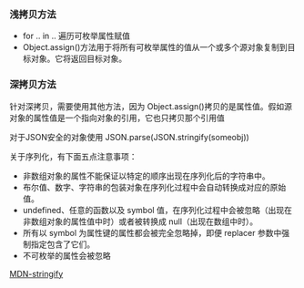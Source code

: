 ### 浅拷贝方法
- for .. in .. 遍历可枚举属性赋值
- Object.assign()方法用于将所有可枚举属性的值从一个或多个源对象复制到目标对象。它将返回目标对象。

### 深拷贝方法
针对深拷贝，需要使用其他方法，因为 Object.assign()拷贝的是属性值。假如源对象的属性值是一个指向对象的引用，它也只拷贝那个引用值

对于JSON安全的对象使用 JSON.parse(JSON.stringify(someobj))

关于序列化，有下面五点注意事项：
- 非数组对象的属性不能保证以特定的顺序出现在序列化后的字符串中。
- 布尔值、数字、字符串的包装对象在序列化过程中会自动转换成对应的原始值。
- undefined、任意的函数以及 symbol 值，在序列化过程中会被忽略（出现在非数组对象的属性值中时）或者被转换成 null（出现在数组中时）。
- 所有以 symbol 为属性键的属性都会被完全忽略掉，即便 replacer 参数中强制指定包含了它们。
- 不可枚举的属性会被忽略

[MDN-stringify](https://developer.mozilla.org/zh-CN/docs/Web/JavaScript/Reference/Global_Objects/JSON/stringify)
